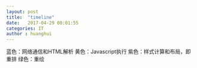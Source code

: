 ```yaml
---
layout: post
title:  "timeline"
date:   2017-04-29 00:01:55
categories: IT
author : huanghui
---
```


蓝色：网络通信和HTML解析
黄色：Javascript执行
紫色：样式计算和布局，即重排
绿色：重绘
